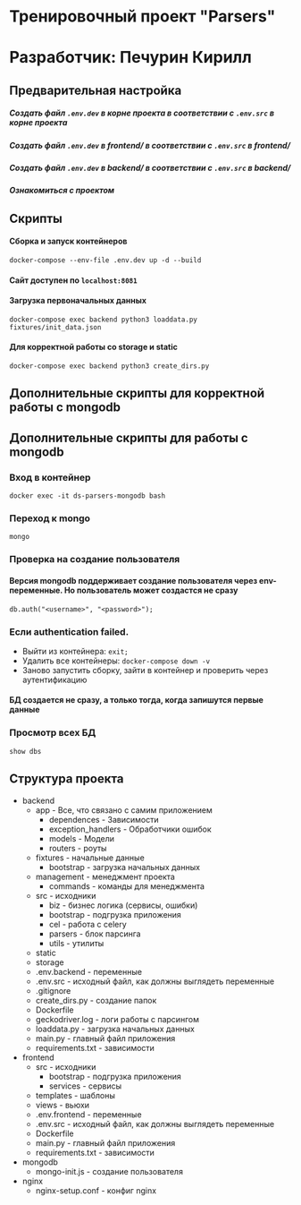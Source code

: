 # Тренировочный проект "Parsers"

# Разработчик: Печурин Кирилл

## Предварительная настройка

##### Создать файл ``.env.dev`` в корне проекта в соответствии с `.env.src` в корне проекта
##### Создать файл ``.env.dev`` в frontend/ в соответствии с `.env.src` в frontend/
##### Создать файл ``.env.dev`` в backend/ в соответствии с `.env.src` в backend/

##### Ознакомиться с проектом

## Скрипты

#### Сборка и запуск контейнеров

```
docker-compose --env-file .env.dev up -d --build
```

#### Сайт доступен по `localhost:8081`

#### Загрузка первоначальных данных

```
docker-compose exec backend python3 loaddata.py fixtures/init_data.json
```

#### Для корректной работы со storage и static

```
docker-compose exec backend python3 create_dirs.py
```


## Дополнительные скрипты для корректной работы с mongodb

## Дополнительные скрипты для работы с mongodb

### Вход в контейнер

```
docker exec -it ds-parsers-mongodb bash
```

### Переход к mongo

```
mongo
```

### Проверка на создание пользователя
#### Версия mongodb поддерживает создание пользователя через env-переменные. Но пользователь может создастся не сразу

```
db.auth("<username>", "<password>");
```

### Если authentication failed. 
- Выйти из контейнера: `exit;`
- Удалить все контейнеры: `docker-compose down -v` 
- Заново запустить сборку, зайти в контейнер и проверить через аутентификацию

#### БД создается не сразу, а только тогда, когда запишутся первые данные

### Просмотр всех БД

```
show dbs
```

## Структура проекта
- backend
  - app - Все, что связано с самим приложением
    - dependences - Зависимости
    - exception_handlers - Обработчики ошибок
    - models - Модели 
    - routers - роуты
  - fixtures - начальные данные
    - bootstrap - загрузка начальных данных
  - management - менеджмент проекта
    - commands - команды для менеджмента
  - src - исходники
    - biz - бизнес логика (сервисы, ошибки)
    - bootstrap - подгрузка приложения
    - cel - работа с celery
    - parsers - блок парсинга
    - utils - утилиты
  - static
  - storage
  - .env.backend - переменные
  - .env.src - исходный файл, как должны выглядеть переменные
  - .gitignore
  - create_dirs.py - создание папок
  - Dockerfile
  - geckodriver.log - логи работы с парсингом
  - loaddata.py - загрузка начальных данных
  - main.py - главный файл приложения
  - requirements.txt - зависимости
- frontend
  - src - исходники
    - bootstrap - подгрузка приложения
    - services - сервисы
  - templates - шаблоны
  - views - вьюхи
  - .env.frontend - переменные
  - .env.src - исходный файл, как должны выглядеть переменные
  - Dockerfile
  - main.py - главный файл приложения
  - requirements.txt - зависимости
- mongodb
  - mongo-init.js - создание пользователя
- nginx
  - nginx-setup.conf - конфиг nginx
